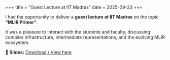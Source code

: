 +++
title = "Guest Lecture at IIT Madras"
date = 2025-09-23
+++

I had the opportunity to deliver a **guest lecture at IIT Madras** on the topic **“MLIR Primer”**.

It was a pleasure to interact with the students and faculty, discussing compiler infrastructure, intermediate representations, and the evolving MLIR ecosystem.

📑 **Slides:** [Download / View here](/pdfs/MLIR_Primer.pdf)  
